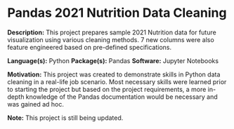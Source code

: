 Pandas 2021 Nutrition Data Cleaning
===================================

**Description:** This project prepares sample 2021 Nutrition data for future visualization using various cleaning methods. 7 new columns were also feature engineered based on pre-defined specifications.

**Language(s):** Python
**Package(s):** Pandas
**Software:** Jupyter Notebooks

**Motivation:** This project was created to demonstrate skills in Python data cleaning in a real-life job scenario. Most necessary skills were learned prior to starting the project but based on the project requirements, a more in-depth knowledge of the Pandas documentation would be necessary and was gained ad hoc.  

**Note:** This project is still being updated.